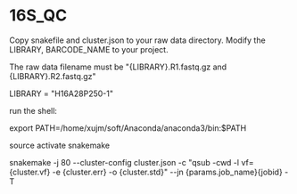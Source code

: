 # 16S_QC

Copy snakefile and cluster.json to your raw data directory. Modify the LIBRARY, BARCODE_NAME to your project.

The raw data filename must be "{LIBRARY}.R1.fastq.gz and {LIBRARY}.R2.fastq.gz"

LIBRARY = "H16A28P250-1"

run the shell:

export PATH=/home/xujm/soft/Anaconda/anaconda3/bin:$PATH

source activate snakemake

snakemake -j 80 --cluster-config cluster.json -c "qsub -cwd -l vf={cluster.vf} -e {cluster.err} -o {cluster.std}" --jn {params.job_name}{jobid} -T

